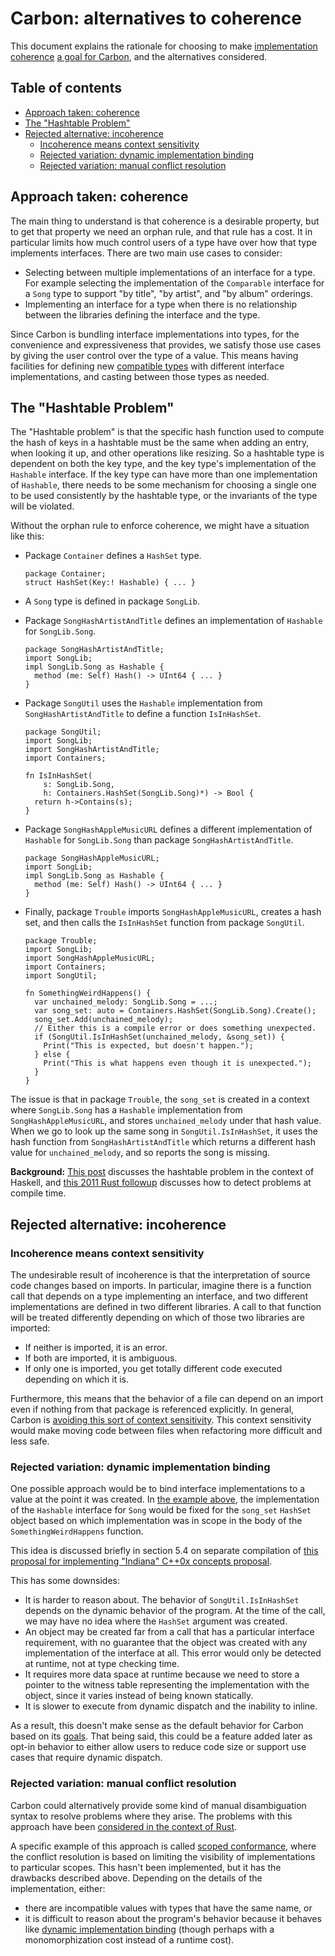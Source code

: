 # Carbon: alternatives to coherence

<!--
Part of the Carbon Language project, under the Apache License v2.0 with LLVM
Exceptions. See /LICENSE for license information.
SPDX-License-Identifier: Apache-2.0 WITH LLVM-exception
-->

This document explains the rationale for choosing to make
[implementation coherence](terminology.md#coherence)
[a goal for Carbon](goals.md#coherence), and the alternatives considered.

<!-- toc -->

## Table of contents

-   [Approach taken: coherence](#approach-taken-coherence)
-   [The "Hashtable Problem"](#the-hashtable-problem)
-   [Rejected alternative: incoherence](#rejected-alternative-incoherence)
    -   [Incoherence means context sensitivity](#incoherence-means-context-sensitivity)
    -   [Rejected variation: dynamic implementation binding](#rejected-variation-dynamic-implementation-binding)
    -   [Rejected variation: manual conflict resolution](#rejected-variation-manual-conflict-resolution)

<!-- tocstop -->

## Approach taken: coherence

The main thing to understand is that coherence is a desirable property, but to
get that property we need an orphan rule, and that rule has a cost. It in
particular limits how much control users of a type have over how that type
implements interfaces. There are two main use cases to consider:

-   Selecting between multiple implementations of an interface for a type. For
    example selecting the implementation of the `Comparable` interface for a
    `Song` type to support "by title", "by artist", and "by album" orderings.
-   Implementing an interface for a type when there is no relationship between
    the libraries defining the interface and the type.

Since Carbon is bundling interface implementations into types, for the
convenience and expressiveness that provides, we satisfy those use cases by
giving the user control over the type of a value. This means having facilities
for defining new [compatible types](terminology#compatible-types) with different
interface implementations, and casting between those types as needed.

## The "Hashtable Problem"

The "Hashtable problem" is that the specific hash function used to compute the
hash of keys in a hashtable must be the same when adding an entry, when looking
it up, and other operations like resizing. So a hashtable type is dependent on
both the key type, and the key type's implementation of the `Hashable`
interface. If the key type can have more than one implementation of `Hashable`,
there needs to be some mechanism for choosing a single one to be used
consistently by the hashtable type, or the invariants of the type will be
violated.

Without the orphan rule to enforce coherence, we might have a situation like
this:

-   Package `Container` defines a `HashSet` type.

    ```
    package Container;
    struct HashSet(Key:! Hashable) { ... }
    ```

-   A `Song` type is defined in package `SongLib`.
-   Package `SongHashArtistAndTitle` defines an implementation of `Hashable` for
    `SongLib.Song`.

    ```
    package SongHashArtistAndTitle;
    import SongLib;
    impl SongLib.Song as Hashable {
      method (me: Self) Hash() -> UInt64 { ... }
    }
    ```

-   Package `SongUtil` uses the `Hashable` implementation from
    `SongHashArtistAndTitle` to define a function `IsInHashSet`.

    ```
    package SongUtil;
    import SongLib;
    import SongHashArtistAndTitle;
    import Containers;

    fn IsInHashSet(
        s: SongLib.Song,
        h: Containers.HashSet(SongLib.Song)*) -> Bool {
      return h->Contains(s);
    }
    ```

-   Package `SongHashAppleMusicURL` defines a different implementation of
    `Hashable` for `SongLib.Song` than package `SongHashArtistAndTitle`.

    ```
    package SongHashAppleMusicURL;
    import SongLib;
    impl SongLib.Song as Hashable {
      method (me: Self) Hash() -> UInt64 { ... }
    }
    ```

-   Finally, package `Trouble` imports `SongHashAppleMusicURL`, creates a hash
    set, and then calls the `IsInHashSet` function from package `SongUtil`.

    ```
    package Trouble;
    import SongLib;
    import SongHashAppleMusicURL;
    import Containers;
    import SongUtil;

    fn SomethingWeirdHappens() {
      var unchained_melody: SongLib.Song = ...;
      var song_set: auto = Containers.HashSet(SongLib.Song).Create();
      song_set.Add(unchained_melody);
      // Either this is a compile error or does something unexpected.
      if (SongUtil.IsInHashSet(unchained_melody, &song_set)) {
        Print("This is expected, but doesn't happen.");
      } else {
        Print("This is what happens even though it is unexpected.");
      }
    }
    ```

The issue is that in package `Trouble`, the `song_set` is created in a context
where `SongLib.Song` has a `Hashable` implementation from
`SongHashAppleMusicURL`, and stores `unchained_melody` under that hash value.
When we go to look up the same song in `SongUtil.IsInHashSet`, it uses the hash
function from `SongHashArtistAndTitle` which returns a different hash value for
`unchained_melody`, and so reports the song is missing.

**Background:** [This post](https://gist.github.com/nikomatsakis/1421744)
discusses the hashtable problem in the context of Haskell, and
[this 2011 Rust followup](https://mail.mozilla.org/pipermail/rust-dev/2011-December/001036.html)
discusses how to detect problems at compile time.

## Rejected alternative: incoherence

### Incoherence means context sensitivity

The undesirable result of incoherence is that the interpretation of source code
changes based on imports. In particular, imagine there is a function call that
depends on a type implementing an interface, and two different implementations
are defined in two different libraries. A call to that function will be treated
differently depending on which of those two libraries are imported:

-   If neither is imported, it is an error.
-   If both are imported, it is ambiguous.
-   If only one is imported, you get totally different code executed depending
    on which it is.

Furthermore, this means that the behavior of a file can depend on an import even
if nothing from that package is referenced explicitly. In general, Carbon is
[avoiding this sort of context sensitivity](/docs/project/principles/low_context_sensitivity.md).
This context sensitivity would make moving code between files when refactoring
more difficult and less safe.

### Rejected variation: dynamic implementation binding

One possible approach would be to bind interface implementations to a value at
the point it was created. In [the example above](#the-hashtable-problem), the
implementation of the `Hashable` interface for `Song` would be fixed for the
`song_set` `HashSet` object based on which implementation was in scope in the
body of the `SomethingWeirdHappens` function.

This idea is discussed briefly in section 5.4 on separate compilation of
[this proposal for implementing "Indiana" C++0x concepts proposal](https://citeseerx.ist.psu.edu/viewdoc/download?doi=10.1.1.86.9526&rep=rep1&type=pdf).

This has some downsides:

-   It is harder to reason about. The behavior of `SongUtil.IsInHashSet` depends
    on the dynamic behavior of the program. At the time of the call, we may have
    no idea where the `HashSet` argument was created.
-   An object may be created far from a call that has a particular interface
    requirement, with no guarantee that the object was created with any
    implementation of the interface at all. This error would only be detected at
    runtime, not at type checking time.
-   It requires more data space at runtime because we need to store a pointer to
    the witness table representing the implementation with the object, since it
    varies instead of being known statically.
-   It is slower to execute from dynamic dispatch and the inability to inline.

As a result, this doesn't make sense as the default behavior for Carbon based on
its [goals](/project/goals.md). That being said, this could be a feature added
later as opt-in behavior to either allow users to reduce code size or support
use cases that require dynamic dispatch.

### Rejected variation: manual conflict resolution

Carbon could alternatively provide some kind of manual disambiguation syntax to
resolve problems where they arise. The problems with this approach have been
[considered in the context of Rust](https://github.com/Ixrec/rust-orphan-rules#whats-wrong-with-incoherence).

A specific example of this approach is called
[scoped conformance](https://forums.swift.org/t/scoped-conformances/37159),
where the conflict resolution is based on limiting the visibility of
implementations to particular scopes. This hasn't been implemented, but it has
the drawbacks described above. Depending on the details of the implementation,
either:

-   there are incompatible values with types that have the same name, or
-   it is difficult to reason about the program's behavior because it behaves
    like
    [dynamic implementation binding](#rejected-alternative-dynamic-implementation-binding)
    (though perhaps with a monomorphization cost instead of a runtime cost).
